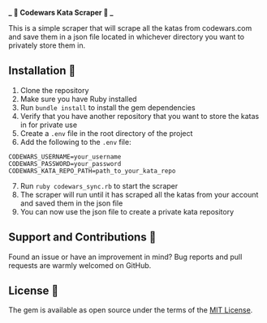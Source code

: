 **_ 🚀 Codewars Kata Scraper 🚀 _**

This is a simple scraper that will scrape all the katas from codewars.com and save them in a json file located in whichever directory you want to privately store them in.

## Installation 💾

1. Clone the repository
2. Make sure you have Ruby installed
3. Run `bundle install` to install the gem dependencies
4. Verify that you have another repository that you want to store the katas in for private use
5. Create a `.env` file in the root directory of the project
6. Add the following to the `.env` file:

```
CODEWARS_USERNAME=your_username
CODEWARS_PASSWORD=your_password
CODEWARS_KATA_REPO_PATH=path_to_your_kata_repo
```

7. Run `ruby codewars_sync.rb` to start the scraper
8. The scraper will run until it has scraped all the katas from your account and saved them in the json file
9. You can now use the json file to create a private kata repository

## Support and Contributions 🙏

Found an issue or have an improvement in mind? Bug reports and pull requests are warmly welcomed on GitHub.

## License 📝

The gem is available as open source under the terms of the [MIT License](https://opensource.org/licenses/MIT).

```




```
